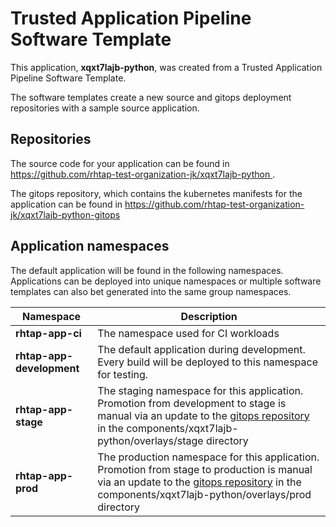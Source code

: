 # Trusted Application Pipeline Software Template

This application, **xqxt7lajb-python**, was created from a Trusted Application Pipeline Software Template.

The software templates create a new source and gitops deployment repositories with a sample source application. 

## Repositories

The source code for your application can be found in [https://github.com/rhtap-test-organization-jk/xqxt7lajb-python ](https://github.com/rhtap-test-organization-jk/xqxt7lajb-python ).
 
The gitops repository, which contains the kubernetes manifests for the application can be found in 
[https://github.com/rhtap-test-organization-jk/xqxt7lajb-python-gitops ](https://github.com/rhtap-test-organization-jk/xqxt7lajb-python-gitops ) 

## Application namespaces 

The default application will be found in the following namespaces. Applications can be deployed into unique namespaces or multiple software templates can also bet generated into the same group namespaces.  

|  Namespace   |  Description   |  
| -------- | -------- |
| **rhtap-app-ci** | The namespace used for CI workloads |
| **rhtap-app-development** | The default application during development. Every build will be deployed to this namespace for testing. |
| **rhtap-app-stage** | The staging namespace for this application. Promotion from development to stage is manual via an update to the [gitops repository](https://github.com/rhtap-test-organization-jk/xqxt7lajb-python-gitops ) in the components/xqxt7lajb-python/overlays/stage directory |
| **rhtap-app-prod** | The production namespace for this application. Promotion from stage to production is manual via an update to the [gitops repository](https://github.com/rhtap-test-organization-jk/xqxt7lajb-python-gitops ) in the components/xqxt7lajb-python/overlays/prod directory |